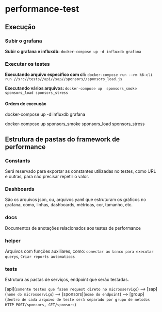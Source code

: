 # performance-test


## Execução

### Subir o grafana

**Subir o grafana e influxdb:** `docker-compose up -d influxdb grafana`

### Executar os testes

**Executando arquivo específico com cli:** `docker-compose run --rm k6-cli run //src//tests//api//sap//sponsors//sponsors_load.js`

**Executando vários arquivos:** `docker-compose up  sponsors_smoke sponsors_load sponsors_stress`


#### Ordem de execução

docker-compose up -d influxdb grafana

docker-compose up  sponsors_smoke sponsors_load sponsors_stress 

## Estrutura de pastas do framework de performance

### Constants

Será reservado para exportar as constantes utilizadas no testes, como URL e outras, para não precisar repetir o valor.

### Dashboards

São os arquivos json, ou, arquivos yaml que estruturam os gráficos no grafana, como, linhas, dashboards, métricas, cor, tamanho, etc.


### docs

Documentos de anotações relacionados aos testes de performance

### helper

Arquivos com funções auxiliares, como: `conectar ao banco para executar querys`, `Criar reports automaticos`

### tests

Estrutura as pastas de serviços, endpoint que serão testadas.

[api](`somente testes que fazem request direto no microsserviço`) -->  [sap](`nome do microsserviço`) --> [sponsors](`nome do endpoint`) --> [group](`dentro de cada arquivo de teste será separado por grupo de métodos HTTP POST/sponsors, GET/sponsors`)



